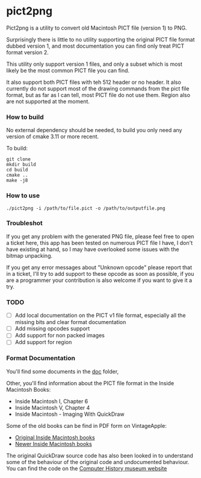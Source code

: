 pict2png
========

Pict2png is a utility to convert old Macintosh PICT file (version 1) to PNG.

Surprisingly there is little to no utility supporting the original PICT file format dubbed version 1, and most 
documentation you can find only treat PICT format version 2.

This utility only support version 1 files, and only a subset which is most likely be the most
common PICT file you can find.

It also support both PICT files with teh 512 header or no header.
It also currently do not support most of the drawing commands from the pict file format, but
as far as I can tell, most PICT file do not use them.
Region also are not supported at the moment.

### How to build
No external dependency should be needed, to build you only need any version of cmake 3.11 or more recent.

To build:

```shell
git clone 
mkdir build
cd build
cmake ..
make -j8
```

### How to use

```shell
./pict2png -i /path/to/file.pict -o /path/to/outputfile.png
```

### Troubleshot

If you get any problem with the generated PNG file, please feel free to open a ticket here, this app has been tested
on numerous PICT file I have, I don't have existing at hand, so I may have overlooked some issues with the bitmap unpacking.

If you get any error messages about "Unknown opcode" please report that in a ticket, I'll try to add support to these opcode
as soon as possible, if you are a programmer your contribution is also welcome if you want to give it a try.


### TODO

- [ ] Add local documentation on the PICT v1 file format, especially all the missing bits and clear format documentation
- [ ] Add missing opcodes support
- [ ] Add support for non packed images
- [ ] Add support for region

### Format Documentation

You'll find some documents in the [doc](doc/) folder,

Other, you'll find information about the PICT file format in the Inside Macintosh Books:
 - Inside Macintosh I, Chapter 6
 - Inside Macintosh V, Chapter 4
 - Inside Macintosh - Imaging With QuickDraw

Some of the old books can be find in PDF form on VintageApple:
 - [Original Inside Macintosh books](https://vintageapple.org/inside_o/)
 - [Newer Inside Macintosh books](https://vintageapple.org/inside_r/)

The original QuickDraw source code has also been looked in to understand some of the behaviour of the original code and
undocumented behaviour. You can find the code on the [Computer History museum website](https://computerhistory.org/blog/macpaint-and-quickdraw-source-code/)